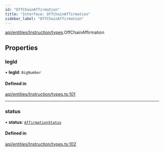 ```yaml
---
id: "OffChainAffirmation"
title: "Interface: OffChainAffirmation"
sidebar_label: "OffChainAffirmation"
---
```


[api/entities/Instruction/types](../../../../../../modules/API/Entities/Instruction/Types/Types.md).OffChainAffirmation

## Properties

### legId

• **legId**: `BigNumber`

#### Defined in

[api/entities/Instruction/types.ts:101](https://github.com/PolymeshAssociation/polymesh-sdk/blob/c8da9dfce/src/api/entities/Instruction/types.ts#L101)

___

### status

• **status**: [`AffirmationStatus`](../../../../../../enums/API/Entities/Instruction/Types/AffirmationStatus/AffirmationStatus.md)

#### Defined in

[api/entities/Instruction/types.ts:102](https://github.com/PolymeshAssociation/polymesh-sdk/blob/c8da9dfce/src/api/entities/Instruction/types.ts#L102)
